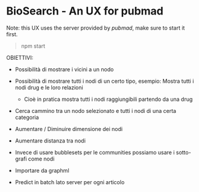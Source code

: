 # BioSearch - An UX for pubmad

Note: this UX uses the server provided by *pubmad*, make sure to start it first.

> npm start

OBIETTIVI:

- Possibilità di mostrare i vicini a un nodo

- Possibilità di mostrare tutti i nodi di un certo tipo, esempio: Mostra tutti i nodi drug e le loro relazioni
    - Cioè in pratica mostra tutti i nodi raggiungibili partendo da una drug

- Cerca cammino tra un nodo selezionato e tutti i nodi di una certa categoria

- Aumentare / Diminuire dimensione dei nodi

- Aumentare distanza tra nodi

- Invece di usare bubblesets per le communities possiamo usare i sotto-grafi come nodi

- Importare da graphml

- Predict in batch lato server per ogni articolo